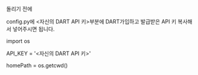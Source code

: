 돌리기 전에


  config.py에 <자신의 DART API 키>부분에 DART가입하고 발급받은 API 키 복사해서 넣어주시면 됩니다. 

  
  import os

  
  API_KEY = '<자신의 DART API 키>'

  
  homePath = os.getcwd()
